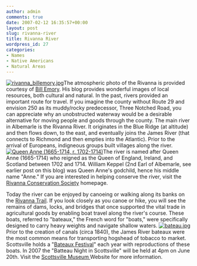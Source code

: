 ```yaml
---
author: admin
comments: true
date: 2007-02-12 16:35:57+00:00
layout: post
slug: rivanna-river
title: Rivanna River
wordpress_id: 27
categories:
- Names
- Native Americans
- Natural Areas
---
```


[![rivanna_billemory.jpg](http://www.locohistory.org/blog/wp-content/uploads/2007/02/rivanna_billemory.jpg)](http://www.locohistory.org/blog/2007/02/12/rivanna-river/rivanna_billemoryjpg-2/)The atmospheric photo of the Rivanna is provided courtesy of [Bill Emory](http://www.billemory.com). His blog provides wonderful images of local resources, both cultural and natural. In the past, rivers provided an important route for travel. If you imagine the county without Route 29 and envision 250 as its muddy/rocky predecessor, Three Notched Road, you can appreciate why an unobstructed waterway would be a desirable alternative for moving people and goods through the county. The main river in Albemarle is the Rivanna River. It originates in the Blue Ridge (at altitude) and then flows down, to the east, and eventually joins the James River (that connects to Richmond and then empties into the Atlantic). Prior to the arrival of Europeans, indigneous groups built villages along the river. [![Queen Anne (1665-1714, r. 1702-1714)](http://www.locohistory.org/blog/wp-content/uploads/2007/02/queenanne.thumbnail.jpg)](http://www.locohistory.org/blog/?attachment_id=42)The river is named after Queen Anne (1665-1714) who reigned as the Queen of England, Ireland, and Scotland between 1702 and 1714. William Keppel (2nd Earl of Albemarle, see earlier post on this blog) was Queen Anne's godchild, hence his middle name "Anne." If you are interested in helping conserve the river, visit the [Rivanna Conservation Society](http://www.rivannariver.org/home.html) homepage.

Today the river can be enjoyed by canoeing or walking along its banks on the [Rivanna Trail](http://avenue.org/rivanna/). If you look closely as you canoe or hike, you will see the remains of dams, locks, and bridges that once supported the vital trade in agricultural goods by enabling boat travel along the river's course. These boats, referred to "bateaux," the French word for "boats," were specifically designed to carry heavy weights and navigate shallow waters. [![bateau.jpg](http://www.locohistory.org/blog/wp-content/uploads/2007/02/bateau.jpg)](http://www.locohistory.org/blog/2007/02/12/rivanna-river/bateaujpg/) Prior to the creation of canals (circa 1840), the James River bateaux were the most common means for transporting hogshead of tobacco to market. Scottsville holds a "[Bateaux Festival](http://www.jamesriver.com/teacher.htm)" each year with reproductions of these boats. In 2007 the "Batteau Night in Scottsville" will be held at 4pm on June 20th. Visit the [Scottsville Museum ](http://avenue.org/smuseum/home.html)Website for more information.
